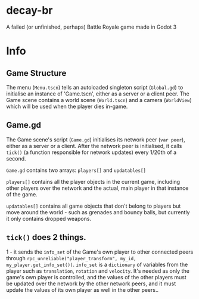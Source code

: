 # decay-br
A failed (or unfinished, perhaps) Battle Royale game made in Godot 3

# Info

## Game Structure

The menu (`Menu.tscn`) tells an autoloaded singleton script (`Global.gd`) to initialise an instance of 'Game.tscn', either as a server or a client peer. The Game scene contains a world scene (`World.tscn`) and a camera (`WorldView`) which will be used when the player dies in-game.

## Game.gd

The Game scene's script (`Game.gd`) initialises its network peer (`var peer`), either as a server or a client. After the network peer is initialised, it calls `tick()` (a function responsible for network updates) every 1/20th of a second.

`Game.gd` contains two arrays: `players[]` and `updatables[]`

`players[]` contains all the player objects in the current game, including other players over the network and the actual, main player in that instance of the game.

`updatables[]` contains all game objects that don't belong to players but move around the world - such as grenades and bouncy balls, but currently it only contains dropped weapons.

## `tick()` does 2 things.

1 - it sends the `info_set` of the Game's own player to other connected peers through `rpc_unreliable("player_transform", my_id, my_player.get_info_set())`. `info_set` is a `dictionary` of variables from the player such as `translation`, `rotation` and `velocity`. It's needed as only the game's own player is controlled, and the values of the other players must be updated over the network by the other network peers, and it must update the values of its own player as well in the other peers..
